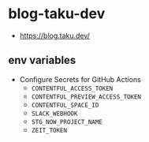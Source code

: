 # blog-taku-dev

- https://blog.taku.dev/

## env variables

- Configure Secrets for GitHub Actions
  - `CONTENTFUL_ACCESS_TOKEN`
  - `CONTENTFUL_PREVIEW_ACCESS_TOKEN`
  - `CONTENTFUL_SPACE_ID`
  - `SLACK_WEBHOOK`
  - `STG_NOW_PROJECT_NAME`
  - `ZEIT_TOKEN`
